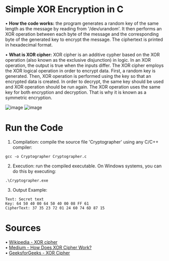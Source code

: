 # Simple XOR Encryption in C

• **How the code works:** the program generates a random key of the same length as the message by reading from '/dev/urandom'. It then performs an XOR operation between each byte of the message and the corresponding byte of the generated key to encrypt the message. The ciphertext is printed in hexadecimal format.
  
• **What is XOR cipher:** XOR cipher is an additive cypher based on the XOR operation (also known as the exclusive disjunction) in logic. In an XOR operation, the output is true when the inputs differ. The XOR cipher employs the XOR logical operation in order to encrypt data. First, a random key is generated. Then, XOR operation is performed using the key so that an encrypted data is created. In order to decrypt, the same key should be used and XOR operation should be run again. The XOR operation uses the same key for both encryption and decryption. That is why it is known as a symmetric encryption.

![image](https://github.com/gabrielmntrg/xor-cipher/assets/130491681/60d70113-f3ac-4fa2-be59-9d44faec5e4b)
![image](https://github.com/gabrielmntrg/xor-encryption/assets/130491681/b73e6ccc-dc7d-449f-b627-f2eb9beda123)

# Run the Code

1. Compilation: compile the source file 'Cryptographer' using any C/C++ compiler:  
```
gcc -o Cryptographer Cryptographer.c
```
2. Execution: run the compiled executable. On Windows systems, you can do this by executing:  
```
.\Cryptographer.exe
```
3. Output Example:  
```
Text: Secret text
Key: 64 50 40 00 64 50 40 00 08 FF 61
CipherText: 37 35 23 72 01 24 60 74 6D 87 15
```

# Sources
 
• [Wikipedia - XOR cipher](https://en.wikipedia.org/wiki/XOR_cipher)  
• [Medium - How Does XOR Cipher Work?](https://medium.com/@logsign/how-does-xor-cipher-work-xor-chipher-encryption-b7ad316209ca#:~:text=XOR%20cipher%20employs%20the%20XOR,operation%20should%20be%20run%20again.)  
• [GeeksforGeeks - XOR Cipher](https://www.geeksforgeeks.org/xor-cipher/)
